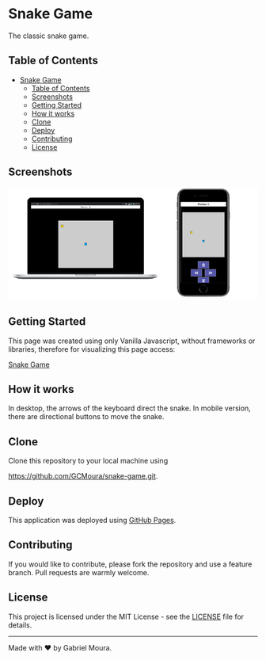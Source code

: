 # Snake Game
The classic snake game. 

## Table of Contents
- [Snake Game](#snake-game)
  - [Table of Contents](#table-of-contents)
  - [Screenshots](#screenshots)
  - [Getting Started](#getting-started)
  - [How it works](#how-it-works)
  - [Clone](#clone)
  - [Deploy](#deploy)
  - [Contributing](#contributing)
  - [License](#license)

## Screenshots
![Screenshot](https://raw.githubusercontent.com/GCMoura/snake-game/master/screenshot/screenshot.png)


## Getting Started
This page was created using only Vanilla Javascript, without frameworks or libraries, therefore for visualizing this page access:

[Snake Game](https://gcmoura.github.io/snake-game/)

## How it works

In desktop, the arrows of the keyboard direct the snake.
In mobile version, there are directional buttons to move the snake.

## Clone
Clone this repository to your local machine using

https://github.com/GCMoura/snake-game.git.

## Deploy
This application was deployed using [GitHub Pages](https://pages.github.com/).

## Contributing
If you would like to contribute, please fork the repository and use a feature branch. Pull requests are warmly welcome.

## License
This project is licensed under the MIT License - see the [LICENSE](LICENSE.md) file for details.

---

Made with :heart: by Gabriel Moura.
 
